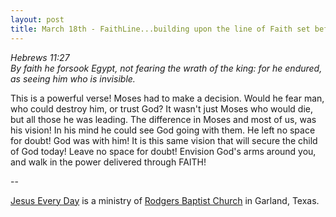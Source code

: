 ```yaml
---
layout: post
title: March 18th - FaithLine...building upon the line of Faith set before
---
```


_Hebrews 11:27  
By faith he forsook Egypt, not fearing the wrath of the king: for he
endured, as seeing him who is invisible._

This is a powerful verse! Moses had to make a decision. Would he
fear man, who could destroy him, or trust God? It wasn't just Moses
who would die, but all those he was leading. The difference in Moses
and most of us, was his vision! In his mind he could see God going
with them. He left no space for doubt! God was with him! It is this
same vision that will secure the child of God today! Leave no space
for doubt! Envision God's arms around you, and walk in the power
delivered through FAITH!

 --

<a href=http://jesuseveryday.net>Jesus Every Day</a> is a ministry of <a href=http://rodgersbaptist.net>Rodgers Baptist Church</a> in Garland, Texas.
